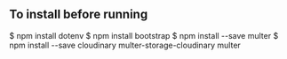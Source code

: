 
## To install before running

$ npm install dotenv
$ npm install bootstrap
$ npm install --save  multer
$ npm install --save cloudinary multer-storage-cloudinary multer


